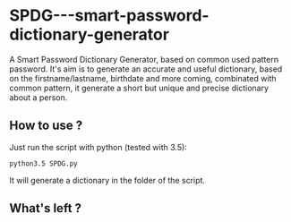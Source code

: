 # SPDG---smart-password-dictionary-generator
A Smart Password Dictionary Generator, based on common used pattern password.
It's aim is to generate an accurate and useful dictionary, based on the firstname/lastname, birthdate and more coming, combinated with common pattern, it generate a short but unique and precise dictionary about a person.

## How to use ?

Just run the script with python (tested with 3.5):
```
python3.5 SPDG.py
```

It will generate a dictionary in the folder of the script.

## What's left ?



